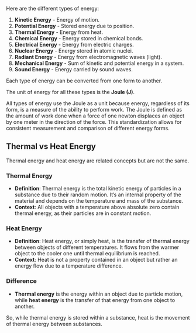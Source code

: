 Here are the different types of energy:

1. **Kinetic Energy** - Energy of motion.
2. **Potential Energy** - Stored energy due to position.
3. **Thermal Energy** - Energy from heat.
4. **Chemical Energy** - Energy stored in chemical bonds.
5. **Electrical Energy** - Energy from electric charges.
6. **Nuclear Energy** - Energy stored in atomic nuclei.
7. **Radiant Energy** - Energy from electromagnetic waves (light).
8. **Mechanical Energy** - Sum of kinetic and potential energy in a system.
9. **Sound Energy** - Energy carried by sound waves.

Each type of energy can be converted from one form to another.

The unit of energy for all these types is the **Joule (J)**.

All types of energy use the Joule as a unit because energy, regardless of its form, is a measure of the ability to perform work. The Joule is defined as the amount of work done when a force of one newton displaces an object by one meter in the direction of the force. This standardization allows for consistent measurement and comparison of different energy forms.

## Thermal vs Heat Energy

Thermal energy and heat energy are related concepts but are not the same.

### Thermal Energy

- **Definition**: Thermal energy is the total kinetic energy of particles in a substance due to their random motion. It’s an internal property of the material and depends on the temperature and mass of the substance.
- **Context**: All objects with a temperature above absolute zero contain thermal energy, as their particles are in constant motion.

### Heat Energy

- **Definition**: Heat energy, or simply heat, is the transfer of thermal energy between objects of different temperatures. It flows from the warmer object to the cooler one until thermal equilibrium is reached.
- **Context**: Heat is not a property contained in an object but rather an energy flow due to a temperature difference.

### Difference

- **Thermal energy** is the energy within an object due to particle motion, while **heat energy** is the transfer of that energy from one object to another. 

So, while thermal energy is stored within a substance, heat is the movement of thermal energy between substances.
